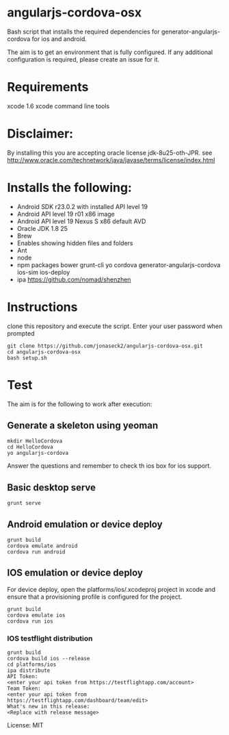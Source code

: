 angularjs-cordova-osx
=====================

Bash script that installs the required dependencies for generator-angularjs-cordova for ios and android.

The aim is to get an environment that is fully configured. If any additional configuration is required, please create an issue for it.

# Requirements
xcode 1.6
xcode command line tools

# Disclaimer: 
By installing this you are accepting oracle license jdk-8u25-oth-JPR. see http://www.oracle.com/technetwork/java/javase/terms/license/index.html

# Installs the following:
- Android SDK r23.0.2 with installed API level 19
- Android API level 19 r01 x86 image
- Android API level 19 Nexus S x86 default AVD
- Oracle JDK 1.8 25
- Brew
- Enables showing hidden files and folders
- Ant
- node
- npm packages bower grunt-cli yo cordova generator-angularjs-cordova ios-sim ios-deploy
- ipa https://github.com/nomad/shenzhen

# Instructions
clone this repository and execute the script. Enter your user password when prompted
```
git clone https://github.com/jonaseck2/angularjs-cordova-osx.git
cd angularjs-cordova-osx
bash setup.sh
```

# Test
The aim is for the following to work after execution:
## Generate a skeleton using yeoman
```
mkdir HelloCordova
cd HelloCordova
yo angularjs-cordova
```
Answer the questions and remember to check th ios box for ios support.

## Basic desktop serve
```
grunt serve
```
## Android emulation or device deploy
```
grunt build
cordova emulate android 
cordova run android 
```
## IOS emulation or device deploy
For device deploy, open the platforms/ios/<appname>.xcodeproj project in xcode and ensure that a provisioning profile is configured for the project.
```
grunt build
cordova emulate ios
cordova run ios
```

### IOS testflight distribution
```
grunt build
cordova build ios --release
cd platforms/ios
ipa distribute
API Token:
<enter your api token from https://testflightapp.com/account>
Team Token:
<enter your api token from https://testflightapp.com/dashboard/team/edit>
What's new in this release:
<Replace with release message>
```



License: MIT

